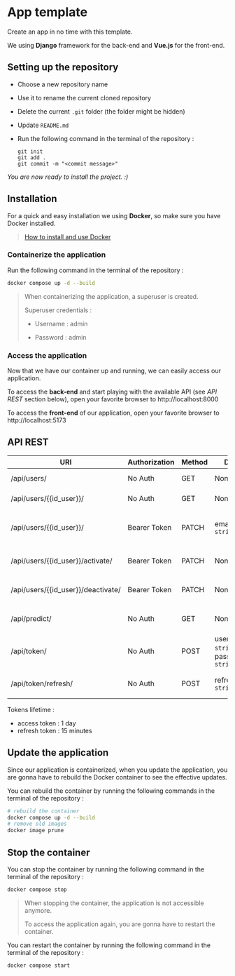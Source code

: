 # App template

Create an app in no time with this template.

We using **Django** framework for the back-end and **Vue.js** for the front-end.

## Setting up the repository

- Choose a new repository name

- Use it to rename the current cloned repository

- Delete the current `.git` folder (the folder might be hidden)

- Update `README.md`

- Run the following command in the terminal of the repository :
  
  ```git
  git init
  git add .
  git commit -m "<commit message>"
  ```

*You are now ready to install the project. :)*

## Installation

For a quick and easy installation we using **Docker**, so make sure you have Docker installed.

> [How to install and use Docker](https://docs.docker.com/)

### Containerize the application

Run the following command in the terminal of the repository :

```bash
docker compose up -d --build
```

> When containerizing the application, a superuser is created.
>
> Superuser credentials :
>
> - Username : admin
>
> - Password : admin

### Access the application

Now that we have our container up and running, we can easily access our application.

To access the **back-end** and start playing with the available API (see *API REST* section below), open your favorite browser to http://localhost:8000

To access the **front-end** of our application, open your favorite browser to http://localhost:5173

## API REST

| URI                                | Authorization | Method | Data                                   | Description                  |
| ---------------------------------- | ------------- | ------ | -------------------------------------- | ---------------------------- |
| /api/users/                        | No Auth       | GET    | None                                   | List of users                |
| /api/users/{{id_user}}/            | No Auth       | GET    | None                                   | User instance                |
| /api/users/{{id_user}}/            | Bearer Token  | PATCH  | email: `string`                        | Update user's instance email |
| /api/users/{{id_user}}/activate/   | Bearer Token  | PATCH  | None                                   | Activate user instance       |
| /api/users/{{id_user}}/deactivate/ | Bearer Token  | PATCH  | None                                   | Deactivate user instance     |
| /api/predict/                      | No Auth       | GET    | None                                   | Dummy price prediction       |
| /api/token/                        | No Auth       | POST   | username: `string`, password: `string` | Access and refresh tokens    |
| /api/token/refresh/                | No Auth       | POST   | refresh: `string`                      | New access token             |

Tokens lifetime :

- access token : 1 day
- refresh token : 15 minutes

## Update the application

Since our application is containerized, when you update the application, you are gonna have to rebuild the Docker container to see the effective updates.

You can rebuild the container by running the following commands in the terminal of the repository :

```bash
# rebuild the container
docker compose up -d --build
# remove old images
docker image prune
```

## Stop the container

You can stop the container by running the following command in the terminal of the repository :

```bash
docker compose stop
```

> When stopping the container, the application is not accessible anymore.
>
> To access the application again, you are gonna have to restart the container.

You can restart the container by running the following command in the terminal of the repository :

```bash
docker compose start
```
